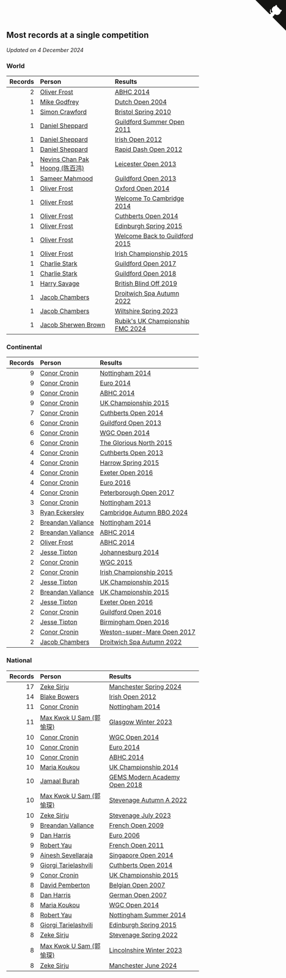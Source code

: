 ## Most records at a single competition

*Updated on  4 December 2024*


### World

| Records | Person | Results |
| ---: | :--- | :--- |
| 2 | [Oliver Frost](https://www.worldcubeassociation.org/persons/2012FROS01) | [ABHC 2014](https://www.worldcubeassociation.org/competitions/AugustBank2014/results/by_person#2012FROS01) |
| 1 | [Mike Godfrey](https://www.worldcubeassociation.org/persons/2004GODF01) | [Dutch Open 2004](https://www.worldcubeassociation.org/competitions/DutchOpen2004/results/by_person#2004GODF01) |
| 1 | [Simon Crawford](https://www.worldcubeassociation.org/persons/2008CRAW01) | [Bristol Spring 2010](https://www.worldcubeassociation.org/competitions/BristolSpring2010/results/by_person#2008CRAW01) |
| 1 | [Daniel Sheppard](https://www.worldcubeassociation.org/persons/2009SHEP01) | [Guildford Summer Open 2011](https://www.worldcubeassociation.org/competitions/GuildfordSummerOpen2011/results/by_person#2009SHEP01) |
| 1 | [Daniel Sheppard](https://www.worldcubeassociation.org/persons/2009SHEP01) | [Irish Open 2012](https://www.worldcubeassociation.org/competitions/IrishOpen2012/results/by_person#2009SHEP01) |
| 1 | [Daniel Sheppard](https://www.worldcubeassociation.org/persons/2009SHEP01) | [Rapid Dash Open 2012](https://www.worldcubeassociation.org/competitions/RapidashOpen2012/results/by_person#2009SHEP01) |
| 1 | [Nevins Chan Pak Hoong (陈百鸿)](https://www.worldcubeassociation.org/persons/2010CHAN20) | [Leicester Open 2013](https://www.worldcubeassociation.org/competitions/Leicester2013/results/by_person#2010CHAN20) |
| 1 | [Sameer Mahmood](https://www.worldcubeassociation.org/persons/2013MAHM02) | [Guildford Open 2013](https://www.worldcubeassociation.org/competitions/GuildfordOpen2013/results/by_person#2013MAHM02) |
| 1 | [Oliver Frost](https://www.worldcubeassociation.org/persons/2012FROS01) | [Oxford Open 2014](https://www.worldcubeassociation.org/competitions/OxfordOpen2014/results/by_person#2012FROS01) |
| 1 | [Oliver Frost](https://www.worldcubeassociation.org/persons/2012FROS01) | [Welcome To Cambridge 2014](https://www.worldcubeassociation.org/competitions/WelcomeToCambridge2014/results/by_person#2012FROS01) |
| 1 | [Oliver Frost](https://www.worldcubeassociation.org/persons/2012FROS01) | [Cuthberts Open 2014](https://www.worldcubeassociation.org/competitions/CuthbertsOpen2014/results/by_person#2012FROS01) |
| 1 | [Oliver Frost](https://www.worldcubeassociation.org/persons/2012FROS01) | [Edinburgh Spring 2015](https://www.worldcubeassociation.org/competitions/EdinburghSpring2015/results/by_person#2012FROS01) |
| 1 | [Oliver Frost](https://www.worldcubeassociation.org/persons/2012FROS01) | [Welcome Back to Guildford 2015](https://www.worldcubeassociation.org/competitions/WelcomeBackToGuildford2015/results/by_person#2012FROS01) |
| 1 | [Oliver Frost](https://www.worldcubeassociation.org/persons/2012FROS01) | [Irish Championship 2015](https://www.worldcubeassociation.org/competitions/IrishChampionship2015/results/by_person#2012FROS01) |
| 1 | [Charlie Stark](https://www.worldcubeassociation.org/persons/2014STAR05) | [Guildford Open 2017](https://www.worldcubeassociation.org/competitions/GuildfordOpen2017/results/by_person#2014STAR05) |
| 1 | [Charlie Stark](https://www.worldcubeassociation.org/persons/2014STAR05) | [Guildford Open 2018](https://www.worldcubeassociation.org/competitions/GuildfordOpen2018/results/by_person#2014STAR05) |
| 1 | [Harry Savage](https://www.worldcubeassociation.org/persons/2013SAVA01) | [British Blind Off 2019](https://www.worldcubeassociation.org/competitions/TGBBO2019/results/by_person#2013SAVA01) |
| 1 | [Jacob Chambers](https://www.worldcubeassociation.org/persons/2017CHAM09) | [Droitwich Spa Autumn 2022](https://www.worldcubeassociation.org/competitions/DroitwichSpaAutumn2022/results/by_person#2017CHAM09) |
| 1 | [Jacob Chambers](https://www.worldcubeassociation.org/persons/2017CHAM09) | [Wiltshire Spring 2023](https://www.worldcubeassociation.org/competitions/WiltshireSpring2023/results/by_person#2017CHAM09) |
| 1 | [Jacob Sherwen Brown](https://www.worldcubeassociation.org/persons/2022BROW01) | [Rubik's UK Championship FMC 2024](https://www.worldcubeassociation.org/competitions/RubiksUKChampionshipFMC2024/results/by_person#2022BROW01) |

### Continental

| Records | Person | Results |
| ---: | :--- | :--- |
| 9 | [Conor Cronin](https://www.worldcubeassociation.org/persons/2013CRON01) | [Nottingham 2014](https://www.worldcubeassociation.org/competitions/UniversityofNottingham2014/results/by_person#2013CRON01) |
| 9 | [Conor Cronin](https://www.worldcubeassociation.org/persons/2013CRON01) | [Euro 2014](https://www.worldcubeassociation.org/competitions/Euro2014/results/by_person#2013CRON01) |
| 9 | [Conor Cronin](https://www.worldcubeassociation.org/persons/2013CRON01) | [ABHC 2014](https://www.worldcubeassociation.org/competitions/AugustBank2014/results/by_person#2013CRON01) |
| 9 | [Conor Cronin](https://www.worldcubeassociation.org/persons/2013CRON01) | [UK Championship 2015](https://www.worldcubeassociation.org/competitions/UKChampionship2015/results/by_person#2013CRON01) |
| 7 | [Conor Cronin](https://www.worldcubeassociation.org/persons/2013CRON01) | [Cuthberts Open 2014](https://www.worldcubeassociation.org/competitions/CuthbertsOpen2014/results/by_person#2013CRON01) |
| 6 | [Conor Cronin](https://www.worldcubeassociation.org/persons/2013CRON01) | [Guildford Open 2013](https://www.worldcubeassociation.org/competitions/GuildfordOpen2013/results/by_person#2013CRON01) |
| 6 | [Conor Cronin](https://www.worldcubeassociation.org/persons/2013CRON01) | [WGC Open 2014](https://www.worldcubeassociation.org/competitions/WelwynGardenCity2014/results/by_person#2013CRON01) |
| 6 | [Conor Cronin](https://www.worldcubeassociation.org/persons/2013CRON01) | [The Glorious North 2015](https://www.worldcubeassociation.org/competitions/TheGloriousNorth2015/results/by_person#2013CRON01) |
| 4 | [Conor Cronin](https://www.worldcubeassociation.org/persons/2013CRON01) | [Cuthberts Open 2013](https://www.worldcubeassociation.org/competitions/CuthbertsOpen2013/results/by_person#2013CRON01) |
| 4 | [Conor Cronin](https://www.worldcubeassociation.org/persons/2013CRON01) | [Harrow Spring 2015](https://www.worldcubeassociation.org/competitions/HarrowSpring2015/results/by_person#2013CRON01) |
| 4 | [Conor Cronin](https://www.worldcubeassociation.org/persons/2013CRON01) | [Exeter Open 2016](https://www.worldcubeassociation.org/competitions/ExeterOpen2016/results/by_person#2013CRON01) |
| 4 | [Conor Cronin](https://www.worldcubeassociation.org/persons/2013CRON01) | [Euro 2016](https://www.worldcubeassociation.org/competitions/Euro2016/results/by_person#2013CRON01) |
| 4 | [Conor Cronin](https://www.worldcubeassociation.org/persons/2013CRON01) | [Peterborough Open 2017](https://www.worldcubeassociation.org/competitions/PeterboroughOpen2017/results/by_person#2013CRON01) |
| 3 | [Conor Cronin](https://www.worldcubeassociation.org/persons/2013CRON01) | [Nottingham 2013](https://www.worldcubeassociation.org/competitions/NottinghamOpen2013/results/by_person#2013CRON01) |
| 3 | [Ryan Eckersley](https://www.worldcubeassociation.org/persons/2019ECKE02) | [Cambridge Autumn BBO 2024](https://www.worldcubeassociation.org/competitions/CambridgeAutumnBBO2024/results/by_person#2019ECKE02) |
| 2 | [Breandan Vallance](https://www.worldcubeassociation.org/persons/2007VALL01) | [Nottingham 2014](https://www.worldcubeassociation.org/competitions/UniversityofNottingham2014/results/by_person#2007VALL01) |
| 2 | [Breandan Vallance](https://www.worldcubeassociation.org/persons/2007VALL01) | [ABHC 2014](https://www.worldcubeassociation.org/competitions/AugustBank2014/results/by_person#2007VALL01) |
| 2 | [Oliver Frost](https://www.worldcubeassociation.org/persons/2012FROS01) | [ABHC 2014](https://www.worldcubeassociation.org/competitions/AugustBank2014/results/by_person#2012FROS01) |
| 2 | [Jesse Tipton](https://www.worldcubeassociation.org/persons/2014TIPT01) | [Johannesburg 2014](https://www.worldcubeassociation.org/competitions/Johannesburg2014/results/by_person#2014TIPT01) |
| 2 | [Conor Cronin](https://www.worldcubeassociation.org/persons/2013CRON01) | [WGC 2015](https://www.worldcubeassociation.org/competitions/WelwynGardenCity2015/results/by_person#2013CRON01) |
| 2 | [Conor Cronin](https://www.worldcubeassociation.org/persons/2013CRON01) | [Irish Championship 2015](https://www.worldcubeassociation.org/competitions/IrishChampionship2015/results/by_person#2013CRON01) |
| 2 | [Jesse Tipton](https://www.worldcubeassociation.org/persons/2014TIPT01) | [UK Championship 2015](https://www.worldcubeassociation.org/competitions/UKChampionship2015/results/by_person#2014TIPT01) |
| 2 | [Breandan Vallance](https://www.worldcubeassociation.org/persons/2007VALL01) | [UK Championship 2015](https://www.worldcubeassociation.org/competitions/UKChampionship2015/results/by_person#2007VALL01) |
| 2 | [Jesse Tipton](https://www.worldcubeassociation.org/persons/2014TIPT01) | [Exeter Open 2016](https://www.worldcubeassociation.org/competitions/ExeterOpen2016/results/by_person#2014TIPT01) |
| 2 | [Conor Cronin](https://www.worldcubeassociation.org/persons/2013CRON01) | [Guildford Open 2016](https://www.worldcubeassociation.org/competitions/GuildfordOpen2016/results/by_person#2013CRON01) |
| 2 | [Jesse Tipton](https://www.worldcubeassociation.org/persons/2014TIPT01) | [Birmingham Open 2016](https://www.worldcubeassociation.org/competitions/BirminghamOpen2016/results/by_person#2014TIPT01) |
| 2 | [Conor Cronin](https://www.worldcubeassociation.org/persons/2013CRON01) | [Weston-super-Mare Open 2017](https://www.worldcubeassociation.org/competitions/WSMO2017/results/by_person#2013CRON01) |
| 2 | [Jacob Chambers](https://www.worldcubeassociation.org/persons/2017CHAM09) | [Droitwich Spa Autumn 2022](https://www.worldcubeassociation.org/competitions/DroitwichSpaAutumn2022/results/by_person#2017CHAM09) |

### National

| Records | Person | Results |
| ---: | :--- | :--- |
| 17 | [Zeke Sirju](https://www.worldcubeassociation.org/persons/2022SIRJ01) | [Manchester Spring 2024](https://www.worldcubeassociation.org/competitions/ManchesterSpring2024/results/by_person#2022SIRJ01) |
| 14 | [Blake Bowers](https://www.worldcubeassociation.org/persons/2010BOWE01) | [Irish Open 2012](https://www.worldcubeassociation.org/competitions/IrishOpen2012/results/by_person#2010BOWE01) |
| 11 | [Conor Cronin](https://www.worldcubeassociation.org/persons/2013CRON01) | [Nottingham 2014](https://www.worldcubeassociation.org/competitions/UniversityofNottingham2014/results/by_person#2013CRON01) |
| 11 | [Max Kwok U Sam (郭愉琛)](https://www.worldcubeassociation.org/persons/2018SAMK01) | [Glasgow Winter 2023](https://www.worldcubeassociation.org/competitions/GlasgowWinter2023/results/by_person#2018SAMK01) |
| 10 | [Conor Cronin](https://www.worldcubeassociation.org/persons/2013CRON01) | [WGC Open 2014](https://www.worldcubeassociation.org/competitions/WelwynGardenCity2014/results/by_person#2013CRON01) |
| 10 | [Conor Cronin](https://www.worldcubeassociation.org/persons/2013CRON01) | [Euro 2014](https://www.worldcubeassociation.org/competitions/Euro2014/results/by_person#2013CRON01) |
| 10 | [Conor Cronin](https://www.worldcubeassociation.org/persons/2013CRON01) | [ABHC 2014](https://www.worldcubeassociation.org/competitions/AugustBank2014/results/by_person#2013CRON01) |
| 10 | [Maria Koukou](https://www.worldcubeassociation.org/persons/2013KOUK01) | [UK Championship 2014](https://www.worldcubeassociation.org/competitions/UKChampionship2014/results/by_person#2013KOUK01) |
| 10 | [Jamaal Burah](https://www.worldcubeassociation.org/persons/2017BURA01) | [GEMS Modern Academy Open 2018](https://www.worldcubeassociation.org/competitions/GEMSModernAcademyOpen2018/results/by_person#2017BURA01) |
| 10 | [Max Kwok U Sam (郭愉琛)](https://www.worldcubeassociation.org/persons/2018SAMK01) | [Stevenage Autumn A 2022](https://www.worldcubeassociation.org/competitions/StevenageAutumnA2022/results/by_person#2018SAMK01) |
| 10 | [Zeke Sirju](https://www.worldcubeassociation.org/persons/2022SIRJ01) | [Stevenage July 2023](https://www.worldcubeassociation.org/competitions/StevenageJuly2023/results/by_person#2022SIRJ01) |
| 9 | [Breandan Vallance](https://www.worldcubeassociation.org/persons/2007VALL01) | [French Open 2009](https://www.worldcubeassociation.org/competitions/FrenchOpen2009/results/by_person#2007VALL01) |
| 9 | [Dan Harris](https://www.worldcubeassociation.org/persons/2003HARR01) | [Euro 2006](https://www.worldcubeassociation.org/competitions/Euro2006/results/by_person#2003HARR01) |
| 9 | [Robert Yau](https://www.worldcubeassociation.org/persons/2009YAUR01) | [French Open 2011](https://www.worldcubeassociation.org/competitions/FrenchOpen2011/results/by_person#2009YAUR01) |
| 9 | [Ainesh Sevellaraja](https://www.worldcubeassociation.org/persons/2012SEVE01) | [Singapore Open 2014](https://www.worldcubeassociation.org/competitions/SingaporeOpen2014/results/by_person#2012SEVE01) |
| 9 | [Giorgi Tarielashvili](https://www.worldcubeassociation.org/persons/2013TARI01) | [Cuthberts Open 2014](https://www.worldcubeassociation.org/competitions/CuthbertsOpen2014/results/by_person#2013TARI01) |
| 9 | [Conor Cronin](https://www.worldcubeassociation.org/persons/2013CRON01) | [UK Championship 2015](https://www.worldcubeassociation.org/competitions/UKChampionship2015/results/by_person#2013CRON01) |
| 8 | [David Pemberton](https://www.worldcubeassociation.org/persons/2006PEMB01) | [Belgian Open 2007](https://www.worldcubeassociation.org/competitions/BelgianOpen2007/results/by_person#2006PEMB01) |
| 8 | [Dan Harris](https://www.worldcubeassociation.org/persons/2003HARR01) | [German Open 2007](https://www.worldcubeassociation.org/competitions/GermanOpen2007/results/by_person#2003HARR01) |
| 8 | [Maria Koukou](https://www.worldcubeassociation.org/persons/2013KOUK01) | [WGC Open 2014](https://www.worldcubeassociation.org/competitions/WelwynGardenCity2014/results/by_person#2013KOUK01) |
| 8 | [Robert Yau](https://www.worldcubeassociation.org/persons/2009YAUR01) | [Nottingham Summer 2014](https://www.worldcubeassociation.org/competitions/NottinghamSummer2014/results/by_person#2009YAUR01) |
| 8 | [Giorgi Tarielashvili](https://www.worldcubeassociation.org/persons/2013TARI01) | [Edinburgh Spring 2015](https://www.worldcubeassociation.org/competitions/EdinburghSpring2015/results/by_person#2013TARI01) |
| 8 | [Zeke Sirju](https://www.worldcubeassociation.org/persons/2022SIRJ01) | [Stevenage Spring 2022](https://www.worldcubeassociation.org/competitions/StevenageSpring2022/results/by_person#2022SIRJ01) |
| 8 | [Max Kwok U Sam (郭愉琛)](https://www.worldcubeassociation.org/persons/2018SAMK01) | [Lincolnshire Winter 2023](https://www.worldcubeassociation.org/competitions/LincolnshireWinter2023/results/by_person#2018SAMK01) |
| 8 | [Zeke Sirju](https://www.worldcubeassociation.org/persons/2022SIRJ01) | [Manchester June 2024](https://www.worldcubeassociation.org/competitions/ManchesterJune2024/results/by_person#2022SIRJ01) |


<a href="https://github.com/simonkellly/wca_statistics_uk" class="github-corner" aria-label="View source on Github"><svg width="80" height="80" viewBox="0 0 250 250" style="fill:#151513; color:#fff; position: absolute; top: 0; border: 0; right: 0;" aria-hidden="true"><path d="M0,0 L115,115 L130,115 L142,142 L250,250 L250,0 Z"></path><path d="M128.3,109.0 C113.8,99.7 119.0,89.6 119.0,89.6 C122.0,82.7 120.5,78.6 120.5,78.6 C119.2,72.0 123.4,76.3 123.4,76.3 C127.3,80.9 125.5,87.3 125.5,87.3 C122.9,97.6 130.6,101.9 134.4,103.2" fill="currentColor" style="transform-origin: 130px 106px;" class="octo-arm"></path><path d="M115.0,115.0 C114.9,115.1 118.7,116.5 119.8,115.4 L133.7,101.6 C136.9,99.2 139.9,98.4 142.2,98.6 C133.8,88.0 127.5,74.4 143.8,58.0 C148.5,53.4 154.0,51.2 159.7,51.0 C160.3,49.4 163.2,43.6 171.4,40.1 C171.4,40.1 176.1,42.5 178.8,56.2 C183.1,58.6 187.2,61.8 190.9,65.4 C194.5,69.0 197.7,73.2 200.1,77.6 C213.8,80.2 216.3,84.9 216.3,84.9 C212.7,93.1 206.9,96.0 205.4,96.6 C205.1,102.4 203.0,107.8 198.3,112.5 C181.9,128.9 168.3,122.5 157.7,114.1 C157.9,116.9 156.7,120.9 152.7,124.9 L141.0,136.5 C139.8,137.7 141.6,141.9 141.8,141.8 Z" fill="currentColor" class="octo-body"></path></svg></a><style>.github-corner:hover .octo-arm{animation:octocat-wave 560ms ease-in-out}@keyframes octocat-wave{0%,100%{transform:rotate(0)}20%,60%{transform:rotate(-25deg)}40%,80%{transform:rotate(10deg)}}@media (max-width:500px){.github-corner:hover .octo-arm{animation:none}.github-corner .octo-arm{animation:octocat-wave 560ms ease-in-out}}</style>
